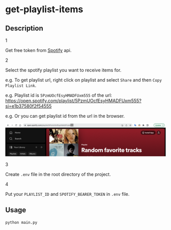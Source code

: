 # get-playlist-items

## Description
1

Get free token from [Spotify](https://developer.spotify.com/documentation/web-api/tutorials/getting-started#request-an-access-token) api. 

2

Select the spotify playlist you want to receive items for.

e.g. To get playlist url, right click on playlist and select `Share` and then `Copy Playlist Link`.

e.g. Playlist id is `5PzmUOcfEsyHMADFUxm555` of the url: https://open.spotify.com/playlist/5PzmUOcfEsyHMADFUxm555?si=e1b37580f2f54555

e.g. Or you can get playlist id from the url in the browser.

![Alt text](./image.png?raw=true "Example get playlist id")

3

Create `.env` file in the root directory of the project.

4

Put your `PLAYLIST_ID` and `SPOTIFY_BEARER_TOKEN` in `.env` file.

## Usage
```python
python main.py
